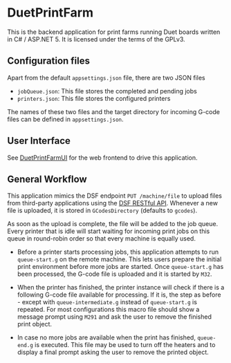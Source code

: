 # DuetPrintFarm

This is the backend application for print farms running Duet boards written in C# / ASP.NET 5.
It is licensed under the terms of the GPLv3.

## Configuration files

Apart from the default `appsettings.json` file, there are two JSON files

- `jobQueue.json`: This file stores the completed and pending jobs
- `printers.json`: This file stores the configured printers

The names of these two files and the target directory for incoming G-code files can be defined in `appsettings.json`.

## User Interface

See [DuetPrintFarmUI](https://github.com/Duet3D/DuetPrintFarmUI) for the web frontend to drive this application.

## General Workflow

This application mimics the DSF endpoint `PUT /machine/file` to upload files from third-party applications using the [DSF RESTful API](https://github.com/Duet3D/DuetSoftwareFramework/wiki/REST-API).
Whenever a new file is uploaded, it is stored in `GCodesDirectory` (defaults to `gcodes`).

As soon as the upload is complete, the file will be added to the job queue.
Every printer that is idle will start waiting for incoming print jobs on this queue in round-robin order so that every machine is equally used.

- Before a printer starts processing jobs, this application attempts to run `queue-start.g` on the remote machine.
This lets users prepare the initial print environment before more jobs are started.
Once `queue-start.g` has been processed, the G-code file is uploaded and it is started by `M32`.

- When the printer has finished, the printer instance will check if there is a following G-code file available for processing.
If it is, the  step as before - except with `queue-intermediate.g` instead of `queue-start.g` is repeated.
For most configurations this macro file should show a message prompt using `M291` and ask the user to remove the finished print object.

- In case no more jobs are available when the print has finished, `queue-end.g` is executed.
This file may be used to turn off the heaters and to display a final prompt asking the user to remove the printed object.

